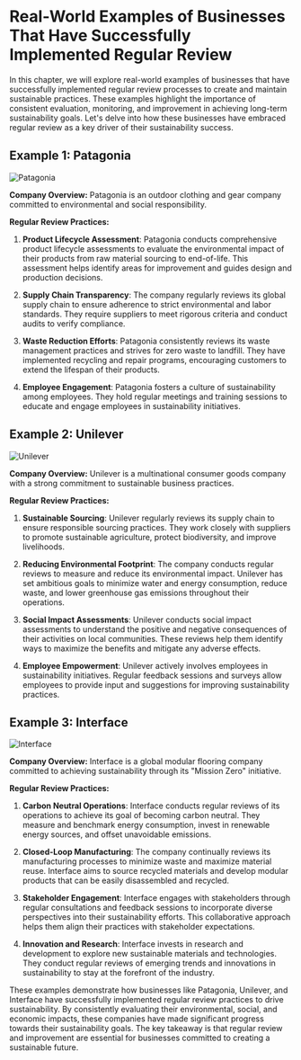Real-World Examples of Businesses That Have Successfully Implemented Regular Review
============================================================================================

In this chapter, we will explore real-world examples of businesses that have successfully implemented regular review processes to create and maintain sustainable practices. These examples highlight the importance of consistent evaluation, monitoring, and improvement in achieving long-term sustainability goals. Let's delve into how these businesses have embraced regular review as a key driver of their sustainability success.

Example 1: Patagonia
--------------------

![Patagonia](https://example.com/patagonia.jpg)

**Company Overview:** Patagonia is an outdoor clothing and gear company committed to environmental and social responsibility.

**Regular Review Practices:**

1. **Product Lifecycle Assessment**: Patagonia conducts comprehensive product lifecycle assessments to evaluate the environmental impact of their products from raw material sourcing to end-of-life. This assessment helps identify areas for improvement and guides design and production decisions.

2. **Supply Chain Transparency**: The company regularly reviews its global supply chain to ensure adherence to strict environmental and labor standards. They require suppliers to meet rigorous criteria and conduct audits to verify compliance.

3. **Waste Reduction Efforts**: Patagonia consistently reviews its waste management practices and strives for zero waste to landfill. They have implemented recycling and repair programs, encouraging customers to extend the lifespan of their products.

4. **Employee Engagement**: Patagonia fosters a culture of sustainability among employees. They hold regular meetings and training sessions to educate and engage employees in sustainability initiatives.

Example 2: Unilever
-------------------

![Unilever](https://example.com/unilever.jpg)

**Company Overview:** Unilever is a multinational consumer goods company with a strong commitment to sustainable business practices.

**Regular Review Practices:**

1. **Sustainable Sourcing**: Unilever regularly reviews its supply chain to ensure responsible sourcing practices. They work closely with suppliers to promote sustainable agriculture, protect biodiversity, and improve livelihoods.

2. **Reducing Environmental Footprint**: The company conducts regular reviews to measure and reduce its environmental impact. Unilever has set ambitious goals to minimize water and energy consumption, reduce waste, and lower greenhouse gas emissions throughout their operations.

3. **Social Impact Assessments**: Unilever conducts social impact assessments to understand the positive and negative consequences of their activities on local communities. These reviews help them identify ways to maximize the benefits and mitigate any adverse effects.

4. **Employee Empowerment**: Unilever actively involves employees in sustainability initiatives. Regular feedback sessions and surveys allow employees to provide input and suggestions for improving sustainability practices.

Example 3: Interface
--------------------

![Interface](https://example.com/interface.jpg)

**Company Overview:** Interface is a global modular flooring company committed to achieving sustainability through its "Mission Zero" initiative.

**Regular Review Practices:**

1. **Carbon Neutral Operations**: Interface conducts regular reviews of its operations to achieve its goal of becoming carbon neutral. They measure and benchmark energy consumption, invest in renewable energy sources, and offset unavoidable emissions.

2. **Closed-Loop Manufacturing**: The company continually reviews its manufacturing processes to minimize waste and maximize material reuse. Interface aims to source recycled materials and develop modular products that can be easily disassembled and recycled.

3. **Stakeholder Engagement**: Interface engages with stakeholders through regular consultations and feedback sessions to incorporate diverse perspectives into their sustainability efforts. This collaborative approach helps them align their practices with stakeholder expectations.

4. **Innovation and Research**: Interface invests in research and development to explore new sustainable materials and technologies. They conduct regular reviews of emerging trends and innovations in sustainability to stay at the forefront of the industry.

These examples demonstrate how businesses like Patagonia, Unilever, and Interface have successfully implemented regular review practices to drive sustainability. By consistently evaluating their environmental, social, and economic impacts, these companies have made significant progress towards their sustainability goals. The key takeaway is that regular review and improvement are essential for businesses committed to creating a sustainable future.
